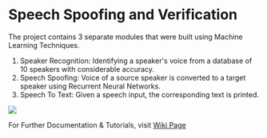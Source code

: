 # Speech Spoofing and Verification

The project contains 3 separate modules that were built using Machine Learning Techniques. 
1. Speaker Recognition: Identifying a speaker's voice from a database of 10 speakers with considerable accuracy.
2. Speech Spoofing: Voice of a source speaker is converted to a target speaker using Recurrent Neural Networks.
3. Speech To Text: Given a speech input, the corresponding text is printed.

![](https://github.com/eYSIP-2017/eYSIP-2017_Speech_Spoofing_and_Verification/blob/master/Workflow.png)

For Further Documentation & Tutorials, visit [Wiki Page](https://github.com/eYSIP-2017/eYSIP-2017_Speech_Spoofing_and_Verification/wiki)
